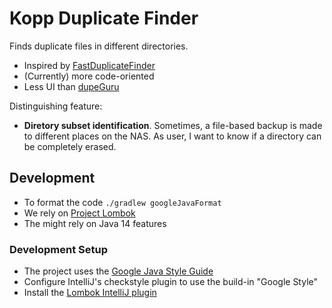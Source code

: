 # Kopp Duplicate Finder

Finds duplicate files in different directories.

- Inspired by [FastDuplicateFinder](https://github.com/carlbeech/fast-duplicate-finder)
- (Currently) more code-oriented
- Less UI than [dupeGuru](https://dupeguru.voltaicideas.net/)

Distinguishing feature:

- **Diretory subset identification**.
  Sometimes, a file-based backup is made to different places on the NAS.
  As user, I want to know if a directory can be completely erased.

## Development

- To format the code `./gradlew googleJavaFormat`
- We rely on [Project Lombok](https://projectlombok.org/)
- The might rely on Java 14 features

### Development Setup

- The project uses the [Google Java Style Guide](https://google.github.io/styleguide/javaguide.html)
- Configure IntelliJ's checkstyle plugin to use the build-in "Google Style"
- Install the [Lombok IntelliJ plugin](https://plugins.jetbrains.com/plugin/6317-lombok)
